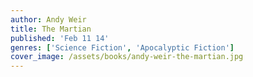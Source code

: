 ```yaml
---
author: Andy Weir
title: The Martian
published: 'Feb 11 14'
genres: ['Science Fiction', 'Apocalyptic Fiction']
cover_image: /assets/books/andy-weir-the-martian.jpg
---
```

